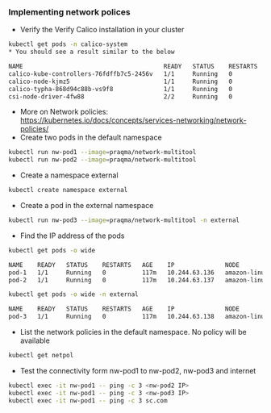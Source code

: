 ### Implementing network polices
* Verify the Verify Calico installation in your cluster
``` bash
kubectl get pods -n calico-system
* You should see a result similar to the below
```
``` bash
NAME                                       READY   STATUS    RESTARTS   AGE
calico-kube-controllers-76fdffb7c5-2456v   1/1     Running   0          118m
calico-node-kjmz5                          1/1     Running   0          118m
calico-typha-868d94c88b-vs9f8              1/1     Running   0          118m
csi-node-driver-4fw88                      2/2     Running   0          118m
```
* More on Network policies: https://kubernetes.io/docs/concepts/services-networking/network-policies/
* Create two pods in the default namespace
``` bash
kubectl run nw-pod1 --image=praqma/network-multitool
kubectl run nw-pod2 --image=praqma/network-multitool
```
* Create a namespace external
``` bash
kubectl create namespace external
```
* Create a pod in the external namespace
``` bash
kubectl run nw-pod3 --image=praqma/network-multitool -n external
```
* Find the IP address of the pods
``` bash
kubectl get pods -o wide
```
``` bash
NAME    READY   STATUS    RESTARTS   AGE    IP              NODE           NOMINATED NODE   READINESS GATES
pod-1   1/1     Running   0          117m   10.244.63.136   amazon-linux   <none>           <none>
pod-2   1/1     Running   0          117m   10.244.63.137   amazon-linux   <none>           <none>
```
``` bash
kubectl get pods -o wide -n external
```
``` bash
NAME    READY   STATUS    RESTARTS   AGE    IP              NODE           NOMINATED NODE   READINESS GATES
pod-3   1/1     Running   0          117m   10.244.63.138   amazon-linux   <none>           <none>
```
* List the network policies in the default namespace. No policy will be available
``` bash
kubectl get netpol
```
* Test the connectivity form nw-pod1 to nw-pod2, nw-pod3 and internet
``` bash
kubectl exec -it nw-pod1 -- ping -c 3 <nw-pod2 IP> 
kubectl exec -it nw-pod1 -- ping -c 3 <nw-pod3 IP> 
kubectl exec -it nw-pod1 -- ping -c 3 sc.com
```

